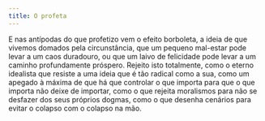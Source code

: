 ```yaml
---
title: O profeta
---
```


E nas antípodas do que profetizo vem o efeito borboleta, a ideia de que vivemos domados pela circunstância, que um pequeno mal-estar pode levar a um caos duradouro, ou que um laivo de felicidade pode levar a um caminho profundamente próspero. Rejeito isto totalmente, como o eterno idealista que resiste a uma ideia que é tão radical como a sua, como um apegado à máxima de que há que controlar o que importa para que o que importa não deixe de importar, como o que rejeita moralismos para não se desfazer dos seus próprios dogmas, como o que desenha cenários para evitar o colapso com o colapso na mão.